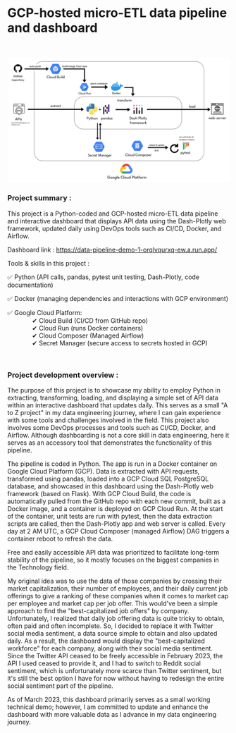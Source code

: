 # GCP-hosted micro-ETL data pipeline and dashboard  

<br>

![illustration pipeline](https://github.com/AlexandreGarito/data-pipeline-demo-1/blob/main/images/illustration%20pipeline%20demo-1.png)

### Project summary :

This project is a Python-coded and GCP-hosted micro-ETL data pipeline and interactive dashboard that displays API data using the Dash-Plotly web framework, updated daily using DevOps tools such as CI/CD, Docker, and Airflow.

Dashboard link : https://data-pipeline-demo-1-orqlvqurxq-ew.a.run.app/

Tools & skills in this project :  

✅ Python (API calls, pandas, pytest unit testing, Dash-Plotly, code documentation) 

✅ Docker (managing dependencies and interactions with GCP environment)  

✅ Google Cloud Platform:  
    ✔ Cloud Build (CI/CD from GitHub repo)  
    ✔ Cloud Run (runs Docker containers)  
    ✔ Cloud Composer (Managed Airflow)  
    ✔ Secret Manager (secure access to secrets hosted in GCP)  

<br>

### Project development overview :

The purpose of this project is to showcase my ability to employ Python in extracting, transforming, loading, and displaying a simple set of API data within an interactive dashboard that updates daily. This serves as a small "A to Z project" in my data engineering journey, where I can gain experience with some tools and challenges involved in the field. This project also involves some DevOps processes and tools such as CI/CD, Docker, and Airflow. Although dashboarding is not a core skill in data engineering, here it serves as an accessory tool that demonstrates the functionality of this pipeline.  

The pipeline is coded in Python. The app is run in a Docker container on Google Cloud Platform (GCP). Data is extracted with API requests, transformed using pandas, loaded into a GCP Cloud SQL PostgreSQL database, and showcased in this dashboard using the Dash-Plotly web framework (based on Flask). With GCP Cloud Build, the code is automatically pulled from the GitHub repo with each new commit, built as a Docker image, and a container is deployed on GCP Cloud Run. At the start of the container, unit tests are run with pytest, then the data extraction scripts are called, then the Dash-Plotly app and web server is called. Every day at 2 AM UTC, a GCP Cloud Composer (managed Airflow) DAG triggers a container reboot to refresh the data.  

Free and easily accessible API data was prioritized to facilitate long-term stability of the pipeline, so it mostly focuses on the biggest companies in the Technology field.  

My original idea was to use the data of those companies by crossing their market capitalization, their number of employees, and their daily current job offerings to give a ranking of these companies when it comes to market cap per employee and market cap per job offer. This would've been a simple approach to find the "best-capitalized job offers" by company. Unfortunately, I realized that daily job offering data is quite tricky to obtain, often paid and often incomplete. So, I decided to replace it with Twitter social media sentiment, a data source simple to obtain and also updated daily. As a result, the dashboard would display the "best-capitalized workforce" for each company, along with their social media sentiment. Since the Twitter API ceased to be freely accessible in February 2023, the API I used ceased to provide it, and I had to switch to Reddit social sentiment, which is unfortunately more scarce than Twitter sentiment, but it's still the best option I have for now without having to redesign the entire social sentiment part of the pipeline.  

As of March 2023, this dashboard primarily serves as a small working technical demo; however, I am committed to update and enhance the dashboard with more valuable data as I advance in my data engineering journey.
